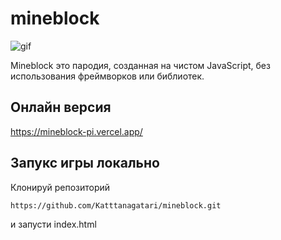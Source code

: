 # mineblock
![gif](https://github.com/user-attachments/assets/1b7b38d5-7857-44d1-b9bc-3d8252626f62)

Mineblock это пародия, созданная на чистом JavaScript, без использования фреймворков или библиотек.

## Онлайн версия
https://mineblock-pi.vercel.app/

## Запукс игры локально
Клонируй репозиторий  
```bash 
https://github.com/Katttanagatari/mineblock.git
```
и запусти index.html




